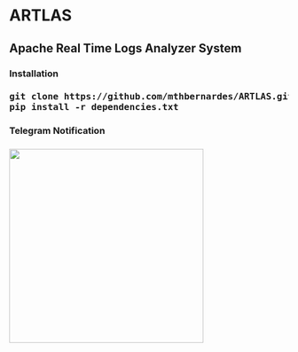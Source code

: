 <h1>ARTLAS</h1>
<h2>Apache Real Time Logs Analyzer System</h2>
<h3>Installation<h3>
<pre>
git clone https://github.com/mthbernardes/ARTLAS.git
pip install -r dependencies.txt
</pre>
<h3>Telegram Notification<h3>
<img src="https://raw.githubusercontent.com/mthbernardes/ARTLAS/master/img/notification.png" width="350"/>
